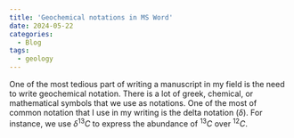 ```yaml
---
title: 'Geochemical notations in MS Word'
date: 2024-05-22
categories:
  - Blog
tags:
  - geology
---
```

One of the most tedious part of writing a manuscript in my field is the need to write geochemical notation. There is a lot of greek, chemical, or mathematical symbols that we use as notations. One of the most of common notation that I use in my writing is the delta notation ($\delta$). For instance, we use $\delta^{13}C$ to express the abundance of $^{13}C$ over $^{12}C$.